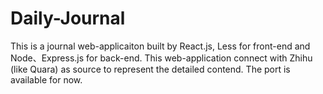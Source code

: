 # Daily-Journal
This is a journal web-applicaiton built by React.js, Less for front-end and Node、Express.js for back-end. This web-application connect with Zhihu (like Quara) as source to represent the detailed contend. The port is available for now.
